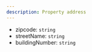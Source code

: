 ```yaml
---
description: Property address
---
```


- zipcode: `string`
- streetName: `string`
- buildingNumber: `string`
